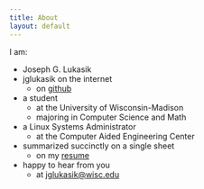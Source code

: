 ```yaml
---
title: About
layout: default
---
```


I am:

* Joseph G. Lukasik
* jglukasik on the internet
    + on [github](https://www.github.com/jglukasik)
* a student
    + at the University of Wisconsin-Madison  
    + majoring in Computer Science and Math  
* a Linux Systems Administrator 
    + at the Computer Aided Engineering Center
* summarized succinctly on a single sheet
    + on my [resume](/about/JosephLukasik.pdf)
* happy to hear from you
    + at [jglukasik@wisc.edu](mailto:jglukasik@wisc.edu)
